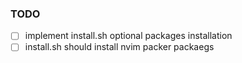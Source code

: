 
### TODO

- [ ] implement install.sh optional packages installation
- [ ] install.sh should install nvim packer packaegs
